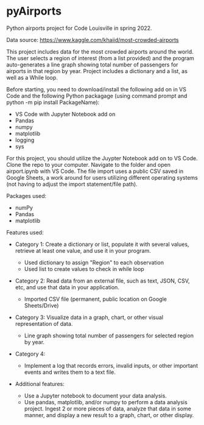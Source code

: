 # pyAirports
 Python airports project for Code Louisville in spring 2022.

Data source: https://www.kaggle.com/khaiid/most-crowded-airports

This project includes data for the most crowded airports around the world. The user selects a region of interest (from a list provided) and the program auto-generates a line graph showing total number of passengers for airports in that region by year. Project includes a dictionary and a list, as well as a While loop.

Before starting, you need to download/install the following add on in VS Code and the following Python packagage (using command prompt and python -m pip install PackageName):

- VS Code with Jupyter Notebook add on
- Pandas
- numpy
- matplotlib
- logging
- sys

For this project, you should utilize the Juypter Notebook add on to VS Code. Clone the repo to your computer. Navigate to the folder and open airport.ipynb with VS Code. The file import uses a public CSV saved in Google Sheets, a work around for users utilizing different operating systems (not having to adjust the import statement/file path).

Packages used:
* numPy
* Pandas
* matplotlib

Features used:
* Category 1: Create a dictionary or list, populate it with several values, retrieve at least one value, and use it in your program.

     * Used dictionary to assign "Region" to each observation
     * Used list to create values to check in while loop
      
* Category 2: Read data from an external file, such as text, JSON, CSV, etc, and use that data in your application.

     * Imported CSV file (permanent, public location on Google Sheets/Drive)
      
* Category 3: Visualize data in a graph, chart, or other visual representation of data.

     * Line graph showing total number of passengers for selected region by year.

* Category 4:

     * Implement a log that records errors, invalid inputs, or other important events and writes them to a text file.

* Additional features:
  
     * Use a Jupyter notebook to document your data analysis.
     * Use pandas, matplotlib, and/or numpy to perform a data analysis project. Ingest 2 or more pieces of data, analyze that data in some manner, and display a new result to a graph, chart, or other display.
